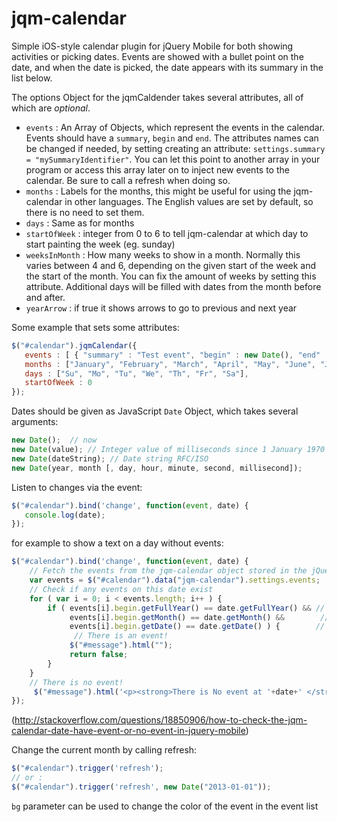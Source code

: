 jqm-calendar
============

Simple iOS-style calendar plugin for jQuery Mobile for both showing activities or picking dates. Events are showed with a bullet point on the date, and when the date is picked, the date appears with its summary in the list below.  

The options Object for the jqmCaldender takes several attributes, all of which are *optional*.

* `events` : An Array of Objects, which represent the events in the calendar. Events should have a `summary`, `begin` and `end`. The attributes names can be changed if needed, by setting creating an attribute: `settings.summary = "mySummaryIdentifier"`. You can let this point to another array in your program or access this array later on to inject new events to the calendar. Be sure to call a refresh when doing so.
* `months` : Labels for the months, this might be useful for using the jqm-calendar in other languages. The English values are set by default, so there is no need to set them.
* `days` : Same as for months
* `startOfWeek` : integer from 0 to 6 to tell jqm-calendar at which day to start painting the week (eg. sunday)
* `weeksInMonth` : How many weeks to show in a month. Normally this varies between 4 and 6, depending on the given start of the week and the start of the month. You can fix the amount of weeks by setting this attribute. Additional days will be filled with dates from the month before and after.
* `yearArrow` : if true it shows arrows to go to previous and next year

Some example that sets some attributes:

```js
$("#calendar").jqmCalendar({
   events : [ { "summary" : "Test event", "begin" : new Date(), "end" : new Date() } ],
   months : ["January", "February", "March", "April", "May", "June", "July", "August", "September", "October", "November", "December"],
   days : ["Su", "Mo", "Tu", "We", "Th", "Fr", "Sa"],
   startOfWeek : 0
}); 
```

Dates should be given as JavaScript `Date` Object, which takes several arguments:

```js
new Date();  // now
new Date(value); // Integer value of milliseconds since 1 January 1970 00:00:00 UTC
new Date(dateString); // Date string RFC/ISO
new Date(year, month [, day, hour, minute, second, millisecond]);
```

Listen to changes via the event:
```js
$("#calendar").bind('change', function(event, date) {
   console.log(date);
});
```
for example to show a text on a day without events:
```js
$("#calendar").bind('change', function(event, date) {
    // Fetch the events from the jqm-calendar object stored in the jQuery data
    var events = $("#calendar").data("jqm-calendar").settings.events;
    // Check if any events on this date exist
    for ( var i = 0; i < events.length; i++ ) {
        if ( events[i].begin.getFullYear() == date.getFullYear() && // same year?
             events[i].begin.getMonth() == date.getMonth() &&        // same month?
             events[i].begin.getDate() == date.getDate() ) {        // same date?
              // There is an event!
             $("#message").html("");
             return false;
        }
    }
    // There is no event!
     $("#message").html('<p><strong>There is No event at '+date+' </strong></p>');
});
```
(http://stackoverflow.com/questions/18850906/how-to-check-the-jqm-calendar-date-have-event-or-no-event-in-jquery-mobile)

Change the current month by calling refresh:
```js
$("#calendar").trigger('refresh');
// or :
$("#calendar").trigger('refresh', new Date("2013-01-01"));
```


`bg` parameter can be used to change the color of the event in the event list
